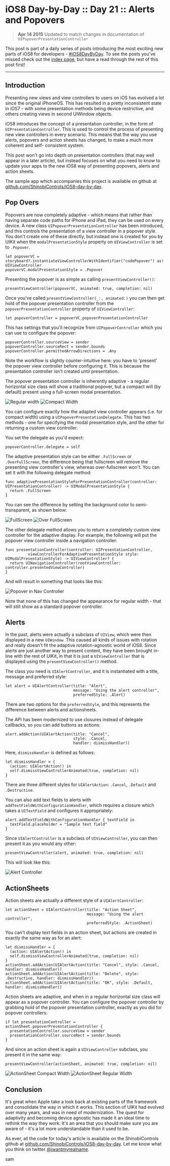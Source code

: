 # iOS8 Day-by-Day :: Day 21 :: Alerts and Popovers

> __Apr 14 2015__ Updated to match changes in documentation of
> `UIPopoverPresentationController`

This post is part of a daily series of posts introducing the most exciting new
parts of iOS8 for developers - [#iOS8DayByDay](https://twitter.com/search?q=%23iOS8DayByDay).
To see the posts you've missed check out the [index page](http://shinobicontrols.com/iOS8DayByDay),
but have a read through the rest of this post first!

---

## Introduction

Presenting new views and view controllers to users on iOS has evolved a lot
since the original iPhoneOS. This has resulted in a pretty inconsistent state in
iOS7 - with some presentation methods being device restrictive, and others
creating views in second UIWindow objects.

iOS8 introduces the concept of a presentation controller, in the form of 
`UIPresentationController`. This is used to control the process of presenting
new view controllers in every scenario. This means that the way you use alerts,
popovers and action sheets has changed, to make a much more coherent and self-
consistent system.

This post won't go into depth on presentation controllers (that may well appear
in a later article), but instead focuses on what you need to know to update your
apps to the new iOS8 way of presenting popovers, alerts and action sheets.

The sample app which accompanies this project is available on github at
[github.com/ShinobiControls/iOS8-day-by-day](https://github.com/ShinobiControls/iOS8-day-by-day).

## Pop Overs

Popovers are now completely adaptive - which means that rather than having
separate code paths for iPhone and iPad, they can be used on every device. A new
class `UIPopoverPresentationController` has been introduced, and this controls
the presentation of a view controller in a popover style. You don't create one
of these directly, but instead one is created for you by UIKit when the 
`modalPresentationStyle` property on `UIViewController` is set to `.Popover`.

    let popoverVC = storyboard?.instantiateViewControllerWithIdentifier("codePopover") as! UIViewController
    popoverVC.modalPresentationStyle = .Popover

Presenting the popover is as simple as calling `presentViewController()`:

    presentViewController(popoverVC, animated: true, completion: nil)

Once you've called `presentViewController(_:, animated:)` you can then get hold of the popover presentation controller from the
`popoverPresentationController` property of `UIViewController`:

    let popoverController = popoverVC.popoverPresentationController

This has settings that you'll recognize from `UIPopoverController` which you can
use to configure the popover:

    popoverController.sourceView = sender
    popoverController.sourceRect = sender.bounds
    popoverController.permittedArrowDirections = .Any

Note the workflow is slightly counter-intuitive here: you have to 'present'
the popover view controller before configuring it. This is because the
presentation controller isn't created until presentation.

The popover presentation controller is inherently adaptive - a regular
horizontal size class will show a traditional popover, but a compact will (by
default) present using a full-screen modal presentation.

![Regular width](assets/popover-regular-width.png)
![Compact Width](assets/popover-compact-width.png)

You can configure exactly how the adapted view controller appears (i.e. for 
compact width) using a `UIPopoverPresentationDelegate`. This has two methods -
one for specifying the modal presentation style, and the other for returning a
custom view controller.

You set the delegate as you'd expect:

    popoverController.delegate = self

The adaptive presentation style can be either `.FullScreen` or `.OverFullScreen`,
the difference being that fullscreen will remove the presenting view controller's
view, whereas over-fullscreen won't. You can set it with the following delegate
method:

    func adaptivePresentationStyleForPresentationController(controller: UIPresentationController) -> UIModalPresentationStyle {
      return .FullScreen
    }

You can see the difference by setting the background color to semi-transparent, 
as shown below:

![FullScreen](assets/popover-fullscreen.png)
![Over FullScreen](assets/popover-over-fullscreen.png)

The other delegate method allows you to return a completely custom view
controller for the adaptive display. For example, the following will put the
popover view controller inside a navigation controller:

    func presentationController(controller: UIPresentationController, 
              viewControllerForAdaptivePresentationStyle style: UIModalPresentationStyle) -> UIViewController? {
      return UINavigationController(rootViewController: controller.presentedViewController)
    }

And will result in something that looks like this:

![Popover in Nav Controller](assets/popover-navcontroller.png)

Note that none of this has changed the appearance for regular width - that will
still show as a standard popover controller.

## Alerts

In the past, alerts were actually a subclass of `UIView`, which were then
displayed in a new `UIWindow`. This caused all kinds of issues with rotation and
really doesn't fit the adaptive rotation-agnostic world of iOS8. Since alerts
are just another way to present content, they have been brought in-line with the
rest of UIKit, in that it is just a `UIViewController` that is displayed using
the `presentViewController()` method.

The class you need is `UIAlertController`, and it is instantiated with a title,
message and preferred style:

    let alert = UIAlertController(title: "Alert",
                                  message: "Using the alert controller",
                                  preferredStyle: .Alert)

There are two options for the `preferredStyle`, and this represents the
difference between alerts and actionsheets.

The API has been modernized to use closures instead of delegate callbacks, so
you can add buttons as actions:

    alert.addAction(UIAlertAction(title: "Cancel",
                                  style: .Cancel,
                                  handler: dismissHandler))

Here, `dismissHandler` is defined as follows:

    let dismissHandler = {
      (action: UIAlertAction!) in
      self.dismissViewControllerAnimated(true, completion: nil)
    }

There are three different styles for `UIAlertAction`: `.Cancel`, `.Default` and
`.Destructive`.

You can also add text fields to alerts with
`addTextFieldWithConfigurationHandler`, which requires a closure which takes a
`UITextField` and configures it appropriately:

    alert.addTextFieldWithConfigurationHandler { textField in
      textField.placeholder = "Sample text field"
    }

Since `UIAlertController` is a subclass of `UIViewController`, you can then
present it as you would any other:

    presentViewController(alert, animated: true, completion: nil)

This will look like this:

![Alert Controller](assets/alert-controller.png)

## ActionSheets

Action sheets are actually a different style of a `UIAlertController`:

    let actionSheet = UIAlertController(title: "Action Sheet",
                                        message: "Using the alert controller",
                                        preferredStyle: .ActionSheet)

You can't display text fields in an action sheet, but actions are created in
exactly the same way as for an alert:

    let dismissHandler = {
      (action: UIAlertAction!) in
      self.dismissViewControllerAnimated(true, completion: nil)
    }
    actionSheet.addAction(UIAlertAction(title: "Cancel", style: .Cancel, handler: dismissHandler))
    actionSheet.addAction(UIAlertAction(title: "Delete", style: .Destructive, handler: dismissHandler))
    actionSheet.addAction(UIAlertAction(title: "OK", style: .Default, handler: dismissHandler))

Action sheets are adaptive, and when in a regular horizontal size class will
appear as a popover controller. You can configure the popover controller by
grabbing hold of the popover presentation controller, exactly as you did for
popover controllers:

    if let presentationController = actionSheet.popoverPresentationController {
      presentationController.sourceView = sender
      presentationController.sourceRect = sender.bounds
    }

And since an action sheet is again a `UIViewController` subclass, you present it
in the same way:

    presentViewController(actionSheet, animated: true, completion: nil)

![ActionSheet Compact Width](assets/actionsheet-compact-width.png)
![ActionSheet Regular Width](assets/actionsheet-regular-width.png)

## Conclusion

It's great when Apple take a look back at existing parts of the framework and
consolidate the way in which it works. This section of UIKit had evolved over
many years, and was in need of modernization. The quest for adaptivity and
becoming device agnostic has made it an ideal time to rethink the way they work.
It's an area that you should make sure you are aware of - it's a lot more
understandable than it used to be.

As ever, all the code for today's article is available on the ShinobiControls
github at
[github.com/ShinobiControls/iOS8-day-by-day](https://github.com/ShinobiControls/iOS8-day-by-day).
Let me know what you think on twitter 
[@iwantmyrealname](https://twitter.com/iwantmyrealname).


sam



